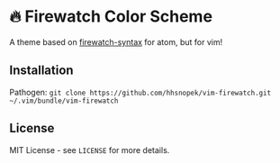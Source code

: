 # 🔥 Firewatch Color Scheme 

A theme based on [firewatch-syntax](https://github.com/SebastianSzturo/firewatch-syntax) for atom, but for vim!

## Installation
Pathogen: `git clone https://github.com/hhsnopek/vim-firewatch.git ~/.vim/bundle/vim-firewatch`

## License
MIT License - see `LICENSE` for more details.
